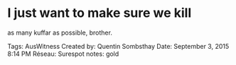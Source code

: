 # I just want to make sure we kill
as many kuffar as possible,
brother.

Tags: AusWitness
Created by: Quentin Sombsthay
Date: September 3, 2015 8:14 PM
Réseau: Surespot
notes: gold